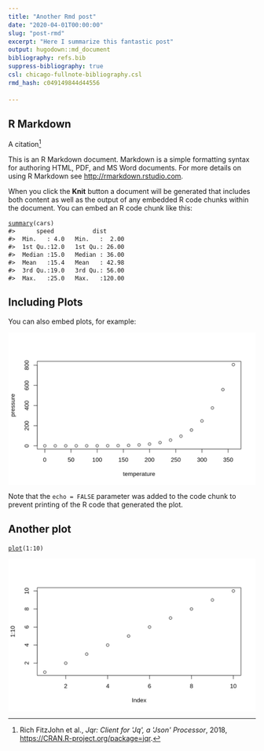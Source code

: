 ```yaml
---
title: "Another Rmd post"
date: "2020-04-01T00:00:00"
slug: "post-rmd"
excerpt: "Here I summarize this fantastic post"
output: hugodown::md_document
bibliography: refs.bib
suppress-bibliography: true
csl: chicago-fullnote-bibliography.csl
rmd_hash: c049149844d44556

---
```


R Markdown
----------

A citation[^1]

This is an R Markdown document. Markdown is a simple formatting syntax for authoring HTML, PDF, and MS Word documents. For more details on using R Markdown see <a href="http://rmarkdown.rstudio.com" class="uri">http://rmarkdown.rstudio.com</a>.

When you click the **Knit** button a document will be generated that includes both content as well as the output of any embedded R code chunks within the document. You can embed an R code chunk like this:

<div class="highlight">

<pre class='chroma'><code class='language-r' data-lang='r'><span class='nf'><a href='https://rdrr.io/r/base/summary.html'>summary</a></span>(<span class='k'>cars</span>)
<span class='c'>#&gt;      speed           dist       </span>
<span class='c'>#&gt;  Min.   : 4.0   Min.   :  2.00  </span>
<span class='c'>#&gt;  1st Qu.:12.0   1st Qu.: 26.00  </span>
<span class='c'>#&gt;  Median :15.0   Median : 36.00  </span>
<span class='c'>#&gt;  Mean   :15.4   Mean   : 42.98  </span>
<span class='c'>#&gt;  3rd Qu.:19.0   3rd Qu.: 56.00  </span>
<span class='c'>#&gt;  Max.   :25.0   Max.   :120.00</span></code></pre>

</div>

Including Plots
---------------

You can also embed plots, for example:

<div class="highlight">

<img src="figs/pressure-1.png" width="700px" style="display: block; margin: auto;" />

</div>

Note that the `echo = FALSE` parameter was added to the code chunk to prevent printing of the R code that generated the plot.

Another plot
------------

<div class="highlight">

<pre class='chroma'><code class='language-r' data-lang='r'><span class='nf'><a href='https://rdrr.io/r/graphics/plot.html'>plot</a></span>(<span class='m'>1</span><span class='o'>:</span><span class='m'>10</span>)
</code></pre>
<img src="figs/unnamed-chunk-1-1.png" width="700px" style="display: block; margin: auto;" />

</div>

[^1]: Rich FitzJohn et al., *Jqr: Client for 'Jq', a 'Json' Processor*, 2018, <https://CRAN.R-project.org/package=jqr>.


